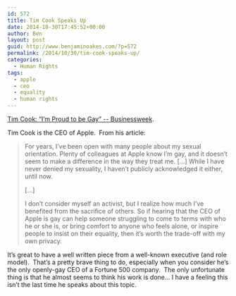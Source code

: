```yaml
---
id: 572
title: Tim Cook Speaks Up
date: 2014-10-30T17:45:52+00:00
author: Ben
layout: post
guid: http://www.benjaminoakes.com/?p=572
permalink: /2014/10/30/tim-cook-speaks-up/
categories:
  - Human Rights
tags:
  - apple
  - ceo
  - equality
  - human rights
---
```

[Tim Cook: &#8220;I&#8217;m Proud to be Gay&#8221; -- Businessweek](http://www.businessweek.com/articles/2014-10-30/tim-cook-im-proud-to-be-gay).

Tim Cook is the CEO of Apple.  From his article:

> For years, I’ve been open with many people about my sexual orientation. Plenty of colleagues at Apple know I’m gay, and it doesn’t seem to make a difference in the way they treat me. [...] While I have never denied my sexuality, I haven’t publicly acknowledged it either, until now.
> 
> [...]
> 
> I don’t consider myself an activist, but I realize how much I’ve benefited from the sacrifice of others. So if hearing that the CEO of Apple is gay can help someone struggling to come to terms with who he or she is, or bring comfort to anyone who feels alone, or inspire people to insist on their equality, then it’s worth the trade-off with my own privacy.

It&#8217;s great to have a well written piece from a well-known executive (and role model).  That&#8217;s a pretty brave thing to do, especially when you consider he&#8217;s the only openly-gay CEO of a Fortune 500 company.  The only unfortunate thing is that he almost seems to think his work is done... I have a feeling this isn&#8217;t the last time he speaks about this topic.